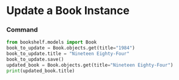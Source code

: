 # Update a Book Instance

### Command
```python
from bookshelf.models import Book
book_to_update = Book.objects.get(title="1984")
book_to_update.title = "Nineteen Eighty-Four"
book_to_update.save()
updated_book = Book.objects.get(title="Nineteen Eighty-Four")
print(updated_book.title)